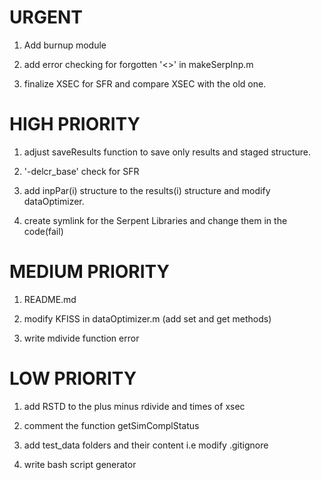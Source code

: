 URGENT
=======

1. Add burnup module

2. add error checking for forgotten '<>' in makeSerpInp.m

3. finalize XSEC for SFR and compare XSEC with the old one.

HIGH PRIORITY
=============

1. adjust saveResults function to save only results and staged structure.

2. '-delcr_base' check for SFR

3. add inpPar(i) structure to the results(i) structure 
    and modify dataOptimizer.

4. create symlink for the Serpent Libraries and change them in the code(fail)

MEDIUM PRIORITY
===============

1. README.md

2. modify KFISS in dataOptimizer.m (add set and get methods)

3. write mdivide function error


LOW PRIORITY
============

1. add RSTD to the plus minus rdivide and times of xsec

2. comment the function getSimComplStatus

3. add test_data folders and their content i.e modify .gitignore

4. write bash script generator